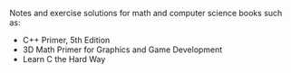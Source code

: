 Notes and exercise solutions for math and computer science books such as:

* C++ Primer, 5th Edition
* 3D Math Primer for Graphics and Game Development
* Learn C the Hard Way
